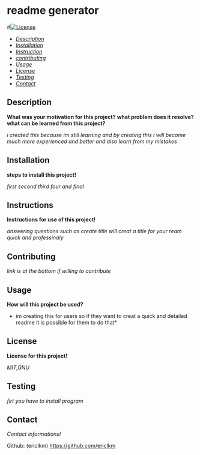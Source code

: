 # readme generator
  #[![License](https://img.shields.io/MIT,GNU/License-Boost_1.0-lightblue.svg)](https://www.boost.org/LICENSE_1_0.txt)
  
  - *[Description](#Description)*
  - *[Installation](#Install)*
  - *[Instruction](#Instruction)*
  - *[contributing](#contribution)*
  - *[Usage](#usage)*
  - *[License](#License)*
  - *[Testing](#test)*
  - *[Contact](#contact)*



  ## Description
   **What was your motivation for this project?**
   **what problem does it resolve?**
   **what can be learned from this project?**

  *i created this because im still learning and by creating this i will become much more experienced and better and also learn from my mistakes*
 
  ## Installation
  **steps to install this project!**

  *first second third four and final*
 
  ## Instructions
   **Instructions for use of this project!**

  *answering questions such as create title will creat a title for your ream quick and professinaly*
  
  ## Contributing
  *link is at the bottom if willing to contribute*
  
  ## Usage
   **How will this project be used?**

  *    im creating this for users so if they want to creat a quick and detailed readme it is possible for them to do that*
  
  ## License
   **License for this project!**

  *MIT,GNU*
  
  ## Testing
  *firt you have to install program*
  
  ## Contact
   *Contact informations!*

   Github: (ericlkm) https://github.com/ericlkm
